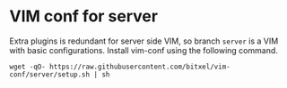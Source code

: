 # VIM conf for server

Extra plugins is redundant for server side VIM, so branch `server` is a VIM with basic configurations. Install vim-conf using the following command.

```
wget -qO- https://raw.githubusercontent.com/bitxel/vim-conf/server/setup.sh | sh
```


